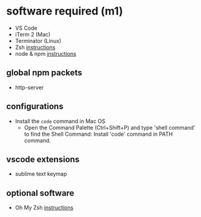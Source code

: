 # software required (m1)

  - VS Code 
  - iTerm 2 (Mac)
  - Terminator (Linux)
  - Zsh [instructions](https://github.com/robbyrussell/oh-my-zsh/wiki/Installing-ZSH)
  - node & npm [instructions](https://github.com/creationix/nvm)

## global npm packets

  - http-server

## configurations

  - Install the `code` command in Mac OS
    - Open the Command Palette (Ctrl+Shift+P) and type 'shell command' to find the Shell Command: Install 'code' command in PATH command.

## vscode extensions

  - sublime text keymap 

## optional software

  - Oh My Zsh [instructions](https://github.com/robbyrussell/oh-my-zsh)
